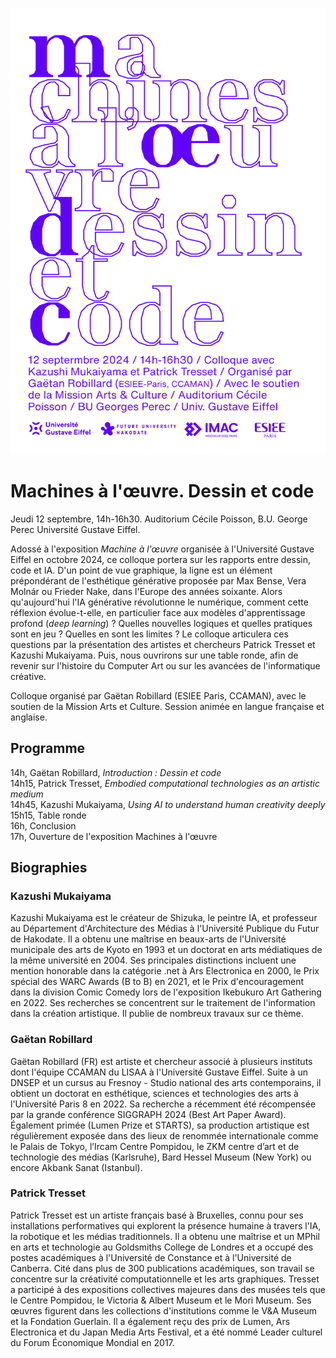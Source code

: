 ![affiche colloque "dessin et code"](medias/affiche.jpg)

# Machines à l'œuvre. Dessin et code

Jeudi 12 septembre, 14h-16h30. Auditorium Cécile Poisson, B.U. George Perec Université Gustave Eiffel.

Adossé à l'exposition *Machine à l'œuvre* organisée à l'Université Gustave Eiffel en octobre 2024, ce colloque portera sur les rapports entre dessin, code et IA. D'un point de vue graphique, la ligne est un élément prépondérant de l'esthétique générative proposée par Max Bense, Vera Molnár ou Frieder Nake, dans l'Europe des années soixante. Alors qu'aujourd'hui l'IA générative révolutionne le numérique, comment cette réflexion évolue-t-elle, en particulier face aux modèles d'apprentissage profond (*deep learning*) ? Quelles nouvelles logiques et quelles pratiques sont en jeu ? Quelles en sont les limites ? Le colloque articulera ces questions par la présentation des artistes et chercheurs Patrick Tresset et Kazushi Mukaiyama. Puis, nous ouvrirons sur une table ronde, afin de revenir sur l'histoire du Computer Art ou sur les avancées de l'informatique créative.

Colloque organisé par Gaëtan Robillard (ESIEE Paris, CCAMAN), avec le soutien de la Mission Arts et Culture. Session animée en langue française et anglaise.

## Programme

14h, Gaëtan Robillard, *Introduction : Dessin et code*  
14h15, Patrick Tresset, *Embodied computational technologies as an artistic medium*  
14h45, Kazushi Mukaiyama, *Using AI to understand human creativity deeply*  
15h15, Table ronde  
16h, Conclusion  
17h, Ouverture de l'exposition Machines à l'œuvre  

## Biographies

### Kazushi Mukaiyama

Kazushi Mukaiyama est le créateur de Shizuka, le peintre IA, et professeur au Département d'Architecture des Médias à l'Université Publique du Futur de Hakodate. Il a obtenu une maîtrise en beaux-arts de l'Université municipale des arts de Kyoto en 1993 et un doctorat en arts médiatiques de la même université en 2004. Ses principales distinctions incluent une mention honorable dans la catégorie .net à Ars Electronica en 2000, le Prix spécial des WARC Awards (B to B) en 2021, et le Prix d'encouragement dans la division Comic Comedy lors de l'exposition Ikebukuro Art Gathering en 2022. Ses recherches se concentrent sur le traitement de l'information dans la création artistique. Il publie de nombreux travaux sur ce thème.

<!-- Kazushi Mukaiyama is the creator of Shizuka, the AI painter, and a Professor in the Department of Media Architecture at Future University Hakodate. He received his M.A. in Fine Arts from Kyoto City University of Arts in 1993 and earned a Ph.D. in Media Art from the Graduate School of Art at the same university in 2004. His major awards include an Honorary Mention in the .net category at Ars Electronica in 2000, the WARC Awards Special Prize (B to B) in 2021, and the Encouragement Prize in the Comic Comedy Division at the Ikebukuro Art Gathering Open Call Exhibition in 2022. His research focuses on the information processing of art creations, and he publishes works on this theme. -->

### Gaëtan Robillard

Gaëtan Robillard (FR) est artiste et chercheur associé à plusieurs instituts dont l'équipe CCAMAN du LISAA à l'Université Gustave Eiffel. Suite à un DNSEP et un cursus au Fresnoy - Studio national des arts contemporains, il obtient un doctorat en esthétique, sciences et technologies des arts à l'Université Paris 8 en 2022. Sa recherche a récemment été récompensée par la grande conférence SIGGRAPH 2024 (Best Art Paper Award). Également primée (Lumen Prize et STARTS), sa production artistique est régulièrement exposée dans des lieux de renommée internationale comme le Palais de Tokyo, l’Ircam Centre Pompidou, le ZKM centre d’art et de technologie des médias (Karlsruhe), Bard Hessel Museum (New York) ou encore Akbank Sanat (Istanbul).

<!-- Gaëtan Robillard (FR) est artiste et chercheur, actuellement post doctorant à l’Université Laval (CA), vivant et travaillant entre le Grand Paris et Montréal. Il produit un ensemble d’installations utilisant datas et médias, engagées dans la recherche en mathématique, la climatologie et les sciences cognitives. Son travail a été exposé dans des lieux tels que le Palais de Tokyo et l’Ircam Centre Pompidou (Paris), Akbank Sanat (Istanbul) et le ZKM Centre d’art et de technologie des médias (Karlsruhe). Il publie régulièrement des articles sur l’esthétique du Computer Art historique, l’éducation et les artefacts algorithmiques contemporains.

Gaëtan Robillard (FR) is an artist and a researcher, currently a postdoctoral fellow at Laval University (CA), living and working between the Greater Paris and Montreal. He produces data art and media based installations engaging with mathematical research, climatology and cognitive sciences. His work has been exhibited in venues such as Palais de Tokyo and Ircam Centre Pompidou (Paris), Pearl Art Museum (Shanghai), Akbank Sanat (Istanbul), and ZKM Center for Art and Media (Karlsruhe). In 2022, he obtained a PhD in art and technology from the University of Paris 8, and published several texts on early computer art aesthetics, education and contemporary algorithmic artifacts. -->

### Patrick Tresset

Patrick Tresset est un artiste français basé à Bruxelles, connu pour ses installations performatives qui explorent la présence humaine à travers l'IA, la robotique et les médias traditionnels. Il a obtenu une maîtrise et un MPhil en arts et technologie au Goldsmiths College de Londres et a occupé des postes académiques à l'Université de Constance et à l'Université de Canberra. Cité dans plus de 300 publications académiques, son travail se concentre sur la créativité computationnelle et les arts graphiques. Tresset a participé à des expositions collectives majeures dans des musées tels que le Centre Pompidou, le Victoria & Albert Museum et le Mori Museum. Ses œuvres figurent dans les collections d'institutions comme le V&A Museum et la Fondation Guerlain. Il a également reçu des prix de Lumen, Ars Electronica et du Japan Media Arts Festival, et a été nommé Leader culturel du Forum Économique Mondial en 2017.

<!-- 
Patrick Tresset is a French artist based in Brussels, known for his performative installations that explore human presence using AI, robotics, and traditional media. He earned a master’s and an MPhil in Arts and Technology from Goldsmiths College, London, and has held academic positions at the University of Konstanz and the University of Canberra. His work, which has been cited in over 300 academic publications, focuses on computational creativity and graphics. Tresset participated in major group shows at museums such as the Centre Pompidou, the Victoria & Albert Museum, and the Mori Museum. His works are in the collections of institutions like the V&A Museum and the Guerlain Foundation. He also has received awards from Lumen, Ars Electronica, and the Japan Media Arts Festival, and was named a World Economic Forum Cultural Leader in 2017.-->